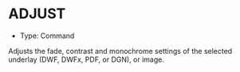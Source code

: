 # ADJUST

- Type: Command

Adjusts the fade, contrast and monochrome settings of the selected underlay (DWF, DWFx, PDF, or DGN), or image.
